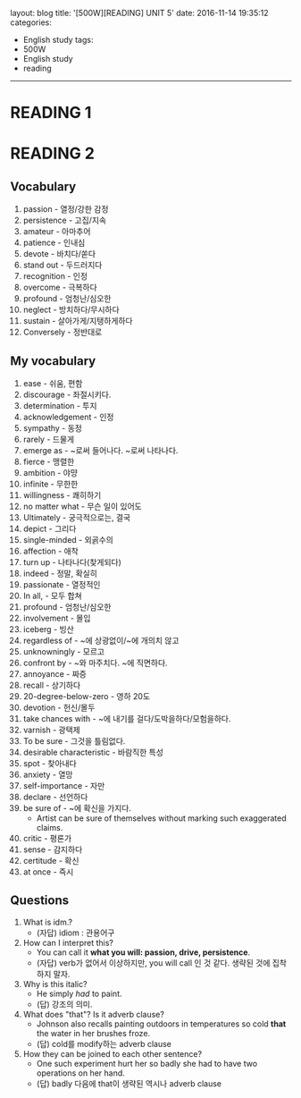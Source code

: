 layout: blog
title: '[500W][READING] UNIT 5'
date: 2016-11-14 19:35:12
categories: 
- English study
tags:
- 500W
- English study
- reading
---

# READING 1

# READING 2

## Vocabulary

1. passion - 열정/강한 감정
2. persistence - 고집/지속
3. amateur - 아마추어
4. patience - 인내심
5. devote - 바치다/쏟다
6. stand out - 두드러지다
7. recognition - 인정
1. overcome - 극복하다 
1. profound - 엄청난/심오한
1. neglect - 방치하다/무시하다
1. sustain - 살아가게/지탱하게하다
1. Conversely - 정반대로

## My vocabulary

1. ease - 쉬움, 편함
2. discourage - 좌절시키다.
3. determination - 투지
3. acknowledgement - 인정
3. sympathy - 동정
3. rarely - 드물게
4. emerge as - ~로써 들어나다. ~로써 나타나다.
5. fierce - 맹렬한
6. ambition - 야먕
7. infinite - 무한한
8. willingness - 쾌히하기
9. no matter what - 무슨 일이 있어도
1. Ultimately - 궁극적으로는, 결국
1. depict - 그리다
1. single-minded - 외곩수의
1. affection - 애착
1. turn up - 나타나다(찾게되다)
1. indeed - 정말, 확실히
1. passionate - 열정적인
1. In all, - 모두 합쳐
1. profound - 엄청난/심오한
1. involvement - 몰입
1. iceberg - 빙산
1. regardless of - ~에 상광없이/~에 개의치 않고
1. unknowningly - 모르고
1. confront by - ~와 마주치다. ~에 직면하다.
1. annoyance - 짜증
1. recall - 상기하다
1. 20-degree-below-zero - 영하 20도
1. devotion - 헌신/몰두
1. take chances with - ~에 내기를 걸다/도박을하다/모험을하다.
1. varnish - 광택제
1. To be sure - 그것을 틀림없다.
1. desirable characteristic - 바람직한 특성
1. spot - 찾아내다
1. anxiety - 열망
1. self-importance - 자만
1. declare - 선언하다
1. be sure of - ~에 확신을 가지다.
    * Artist can be sure of themselves without marking such exaggerated claims.
1. critic - 평론가
1. sense - 감지하다
1. certitude - 확신
1. at once - 즉시

## Questions

1. What is idm.?
    - (자답) idiom : 관용어구
2. How can I interpret this?
    - You can call it **what you will: passion, drive, persistence**.
    - (자답) verb가 없어서 이상하지만, you will call 인 것 같다. 생략된 것에 집착하지 말자. 
3. Why is this italic?
    - He simply *had* to paint.
    - (답) 강조의 의미.
5. What does "that"? Is it adverb clause?
    - Johnson also recalls painting outdoors in temperatures so cold **that** the water in her brushes froze.
    - (답) cold를 modify하는 adverb clause
6. How they can be joined to each other sentence?
    - One such experiment hurt her so badly she had to have two operations on her hand.
    - (답) badly 다음에 that이 생략된 역시나 adverb clause 
